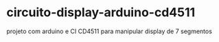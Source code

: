 # circuito-display-arduino-cd4511
projeto com arduino e CI CD4511 para manipular display de 7 segmentos
